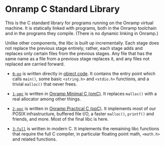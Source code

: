 # Onramp C Standard Library

This is the C standard library for programs running on the Onramp virtual machine. It is statically linked with programs, both in the Onramp toolchain and in the programs they compile. (There is no dynamic linking in Onramp.)

Unlike other components, the libc is built up incrementally. Each stage does not replace the previous stage entirely; rather, each stage adds and replaces only certain files from the previous stages. Any file that has the same name as a file from a previous stage replaces it, and any files not replaced are carried forward.

- [`0-oo`](0-oo/) is written directly in [object code](../../docs/object-code.md). It contains the entry point which calls `main()`, some basic `<string.h>` and `<stdio.h>` functions, and a trivial `malloc()` that never frees.

- [`1-omc`](1-omc/) is written in [Onramp Minimal C (omC)](../../docs/minimal-c.md). It replaces `malloc()` with a real allocator among other things.

- [`2-opc`](2-opc/) is written in [Onramp Practical C (opC)](../../docs/practical-c.md). It implements most of our POSIX infrastructure, buffered file I/O, a faster `malloc()`, `printf()` and friends, and more. Most of the final libc is here.

- [`3-full`](3-full/) is written in modern C. It implements the remaining libc functions that require the full C compiler, in particular floating point math, `<math.h>` and related functions.
